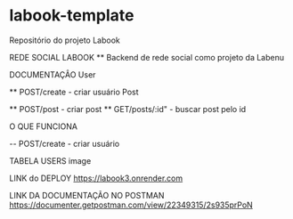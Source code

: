 # labook-template
Repositório do projeto Labook

REDE SOCIAL LABOOK
** Backend de rede social como projeto da Labenu

DOCUMENTAÇÂO
User

** POST/create - criar usuário
Post

** POST/post - criar post
** GET/posts/:id" - buscar post pelo id


O QUE FUNCIONA

-- POST/create - criar usuário

TABELA USERS
image

LINK do DEPLOY
https://labook3.onrender.com


LINK DA DOCUMENTAÇÃO NO POSTMAN
https://documenter.getpostman.com/view/22349315/2s935prPoN
